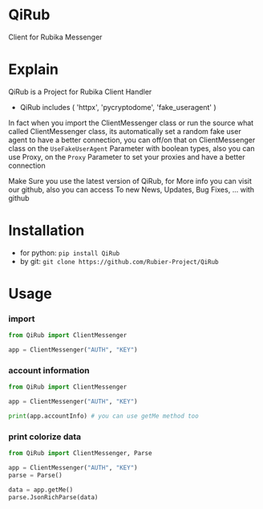 # QiRub
Client for Rubika Messenger

# Explain

QiRub is a Project for Rubika Client Handler
+ QiRub includes ( 'httpx', 'pycryptodome', 'fake_useragent' )

In fact when you import the ClientMessenger class or
    run the source what called ClientMessenger class, its automatically set a
        random fake user agent to have a better connection, you can off/on that on ClientMessenger class on the
            `UseFakeUserAgent` Parameter with boolean types, also you can use Proxy, on the `Proxy` Parameter to set your proxies and have a better connection
        

Make Sure you use the latest version of QiRub, for
More info you can visit our github, also you can access
To new News, Updates, Bug Fixes, ... with github

# Installation
+ for python:
      `pip install QiRub`
+ by git:
      `git clone https://github.com/Rubier-Project/QiRub`

# Usage
### import
```python
from QiRub import ClientMessenger

app = ClientMessenger("AUTH", "KEY")
```

### account information
```python
from QiRub import ClientMessenger

app = ClientMessenger("AUTH", "KEY")

print(app.accountInfo) # you can use getMe method too
```
### print colorize data
```python
from QiRub import ClientMessenger, Parse

app = ClientMessenger("AUTH", "KEY")
parse = Parse()

data = app.getMe()
parse.JsonRichParse(data)
```
